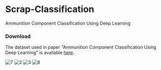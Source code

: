 # Scrap-Classification
Ammunition Component Classification Using Deep Learning


### Download
The dataset used in paper "Ammunition Component Classification Using Deep Learning" is available [here](https://drive.google.com/drive/folders/1Dfpz3vVcyzq3t4-K5ohyT_zxIfgDCTCs?usp=sharing).





![7](https://user-images.githubusercontent.com/24352869/159782215-26034c85-0df6-4f27-b85c-5c51f509f257.jpg)
![2](https://user-images.githubusercontent.com/24352869/159782243-a97d26d6-a2ab-4b0b-8041-21236faaa684.jpg)
![3](https://user-images.githubusercontent.com/24352869/159782264-843b6b6e-78aa-4ff1-a33b-b0ec9e793412.jpg)
![8](https://user-images.githubusercontent.com/24352869/159782270-20045107-4b18-44d5-b317-c9acf2975615.jpg)



